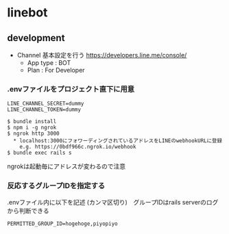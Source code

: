 # linebot

## development

- Channel 基本設定を行う https://developers.line.me/console/
  - App type : BOT
  - Plan     : For Developer

### .envファイルをプロジェクト直下に用意

```.env
LINE_CHANNEL_SECRET=dummy
LINE_CHANNEL_TOKEN=dummy
```

```
$ bundle install
$ npm i -g ngrok
$ ngrok http 3000
  * localhost:3000にフォワーディングされているアドレスをLINEのwebhookURLに登録
    e.g. https://0bdf966c.ngrok.io/webhook
$ bundle exec rails s
```

ngrokは起動毎にアドレスが変わるので注意

### 反応するグループIDを指定する

.envファイル内に以下を記述 (カンマ区切り)　グループIDはrails serverのログから判断できる

```
PERMITTED_GROUP_ID=hogehoge,piyopiyo
```
